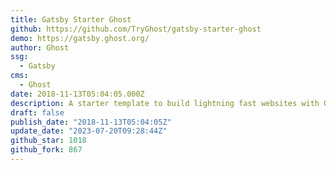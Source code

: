 ```yaml
---
title: Gatsby Starter Ghost
github: https://github.com/TryGhost/gatsby-starter-ghost
demo: https://gatsby.ghost.org/
author: Ghost
ssg:
  - Gatsby
cms:
  - Ghost
date: 2018-11-13T05:04:05.000Z
description: A starter template to build lightning fast websites with Ghost & Gatsby
draft: false
publish_date: "2018-11-13T05:04:05Z"
update_date: "2023-07-20T09:28:44Z"
github_star: 1018
github_fork: 867
---
```

